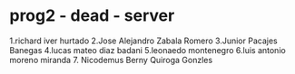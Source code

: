# prog2 - dead - server
1.richard iver hurtado 
2.Jose Alejandro Zabala Romero
3.Junior Pacajes Banegas
4.lucas mateo diaz badani
5.leonaedo montenegro
6.luis antonio moreno miranda
7. Nicodemus Berny Quiroga Gonzles 
